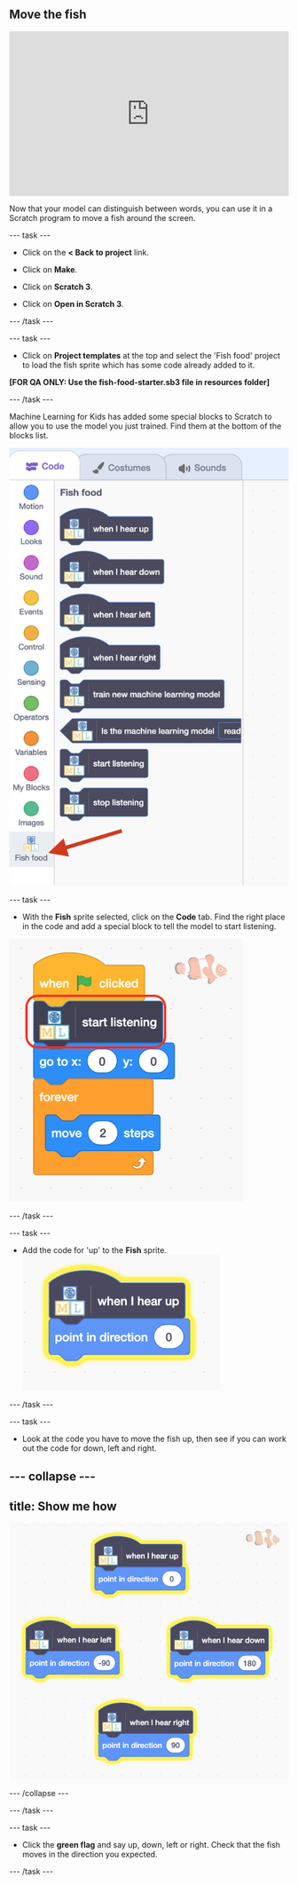 ## Move the fish

<html>
<div style="position: relative; width: 100%; overflow: hidden; padding-top: 56.25%;">
<p><iframe style="position: absolute; top: 0; left: 0; right: 0; width: 100%; height: 100%; border: none;" src="https://www.youtube.com/embed/HSBhCSxgFd0?rel=0&cc_load_policy=1" width="560" height="315" allowfullscreen allow="accelerometer; autoplay; clipboard-write; encrypted-media; gyroscope; picture-in-picture; web-share"></iframe></p>
</div>
</html>

Now that your model can distinguish between words, you can use it in a Scratch program to move a fish around the screen.

--- task ---
+ Click on the **< Back to project** link.

+ Click on **Make**.

+ Click on **Scratch 3**.

+ Click on **Open in Scratch 3**.

--- /task ---

--- task ---
+ Click on **Project templates** at the top and select the 'Fish food' project to load the fish sprite which has some code already added to it. 

**[FOR QA ONLY: Use the fish-food-starter.sb3 file in resources folder]**

--- /task ---

Machine Learning for Kids has added some special blocks to Scratch to allow you to use the model you just trained. Find them at the bottom of the blocks list.

![A list of new blocks created by ML4K](images/new-blocks.png)


--- task ---

+ With the **Fish** sprite selected, click on the **Code** tab. Find the right place in the code and add a special block to tell the model to start listening. 

![Scratch code: Add a 'start listening' block to the fish after when flag clicked](images/start-listening.png)

--- /task ---

--- task ---

+ Add the code for 'up' to the **Fish** sprite. 
![Scratch code: when I hear up, point in direction 0](images/starter-code.png)

--- /task ---

--- task ---

+ Look at the code you have to move the fish up, then see if you can work out the code for down, left and right.

--- collapse ---
---
title: Show me how
---

![Scratch code: When I hear left, point in direction -90 / right: 90 / down: 180](images/finished-code.png)

--- /collapse ---

--- /task ---

--- task ---
+ Click the **green flag** and say up, down, left or right. Check that the fish moves in the direction you expected. 

--- /task ---





